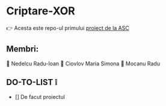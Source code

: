 # Criptare-XOR

:point_right: Acesta este repo-ul primului [proiect de la ASC](https://cs.unibuc.ro/~crusu/asc/Arhitectura%20Sistemelor%20de%20Calcul%20(ASC)%20-%20Proiect%200x00.pdf)

## Membri:
:man: Nedelcu Radu-Ioan
:woman: Ciovlov Maria Simona
:man: Mocanu Radu

## DO-TO-LIST ❕
- [] De facut proiectul
